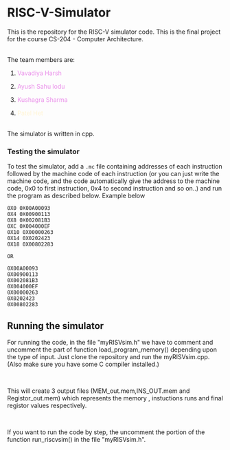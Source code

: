 # RISC-V-Simulator

This is the repository for the RISC-V simulator code.
This is the final project for the course CS-204 - Computer Architecture.

<br> 
The team members are:
<br>

1. <p style="color:#EA8FEA;"> Vavadiya Harsh </p>
2. <p style="color:#EA8FEA;"> Ayush Sahu lodu </p>
3. <p style="color:#EA8FEA;"> Kushagra Sharma </p>
4. <p style="color:#FFF4D2;"> Patel Het </p>

<br>
The simulator is written in cpp.

<br>

### Testing the simulator
To test the simulator, add a `.mc` file containing addresses of each instruction followed by the machine code of each instruction (or you can just write the machine code, and the code automatically give the address to the machine code, 0x0 to first instruction, 0x4 to second instruction and so on..) and run the program as described below. Example below

```
0X0 0X00A00093
0X4 0X00900113
0X8 0X002081B3
0XC 0X004000EF
0X10 0X00000263
0X14 0X0202423
0X18 0X00802283

OR

0X00A00093
0X00900113
0X002081B3
0X004000EF
0X00000263
0X0202423
0X00802283
```
## Running the simulator
For running the code, in the file "myRISVsim.h" we have to comment and uncomment the part of function load_program_memory() depending upon the type of input. Just clone the repository and run the myRISVsim.cpp. (Also make sure you have some C compiler installed.) 

<br>

This will create 3 output files (MEM_out.mem,INS_OUT.mem and Registor_out.mem) which represents the memory , instuctions runs and final registor values respectively.

<br>

If you want to run the code by step, the uncomment the portion of the function run_riscvsim() in the file "myRISVsim.h".
